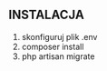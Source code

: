 <h2>INSTALACJA</h2>
<ol>
<li>skonfiguruj plik .env</li>
<li>composer install</li>
<li>php artisan migrate</li>
</ol>
